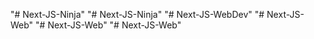 "# Next-JS-Ninja" 
"# Next-JS-Ninja" 
"# Next-JS-WebDev" 
"# Next-JS-Web" 
"# Next-JS-Web" 
"# Next-JS-Web" 
